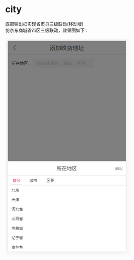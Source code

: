 # city
底部弹出框实现省市县三级联动(移动版)
<br> 
仿京东商城省市区三级联动，效果图如下：
<br>  
![Alt text](https://github.com/meters-flower/city/raw/master/detail.png)
<br>  
